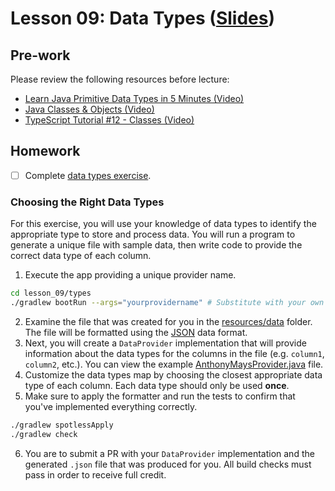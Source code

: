 # Lesson 09: Data Types ([Slides](https://codedifferently.github.io/code-differently-24-q4/slides/#lesson_09))

## Pre-work

Please review the following resources before lecture:

* [Learn Java Primitive Data Types in 5 Minutes (Video)](https://www.youtube.com/watch?v=cgp5ulbsdJ0)
* [Java Classes & Objects (Video)](https://www.youtube.com/watch?v=IUqKuGNasdM)
* [TypeScript Tutorial #12 - Classes (Video)](https://www.youtube.com/watch?v=OsFwOzr3_sE)

## Homework

- [ ] Complete [data types exercise](#choosing-the-right-data-types).

### Choosing the Right Data Types

For this exercise, you will use your knowledge of data types to identify the appropriate type to store and process data. You will run a program to generate a unique file with sample data, then write code to provide the correct data type of each column.

1. Execute the app providing a unique provider name.

```bash
cd lesson_09/types
./gradlew bootRun --args="yourprovidername" # Substitute with your own value
```
2. Examine the file that was created for you in the [resources/data][resources-folder] folder. The file will be formatted using the [JSON][json-link] data format.
3. Next, you will create a `DataProvider` implementation that will provide information about the data types for the columns in the file (e.g. `column1`, `column2`, etc.). You can view the example [AnthonyMaysProvider.java][example-file] file.
4. Customize the data types map by choosing the closest appropriate data type of each column. Each data type should only be used **once**.
5. Make sure to apply the formatter and run the tests to confirm that you've implemented everything correctly.
```bash
./gradlew spotlessApply
./gradlew check
```
6. You are to submit a PR with your `DataProvider` implementation and the generated `.json` file that was produced for you. All build checks must pass in order to receive full credit.

[json-link]: https://developer.mozilla.org/en-US/docs/Learn/JavaScript/Objects/JSON
[resources-folder]: ./types/types_app/src/main/resources/data/
[example-file]: ./types/types_app/src/main/java/com/codedifferently/lesson9/dataprovider/AnthonyMaysProvider.java
